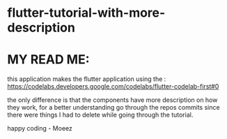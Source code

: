 # flutter-tutorial-with-more-description
# MY READ ME:

this application makes the flutter application using the :
https://codelabs.developers.google.com/codelabs/flutter-codelab-first#0

the only difference is that the components have more description on how they work,
for a better understanding go through the repos commits since there were things I had to delete while going through the tutorial.

happy coding - Moeez
